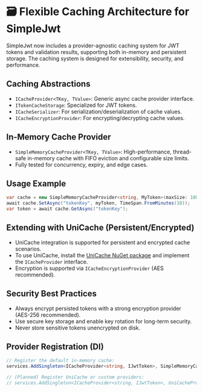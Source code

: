 # 🗃️ Flexible Caching Architecture for SimpleJwt

SimpleJwt now includes a provider-agnostic caching system for JWT tokens and validation results, supporting both in-memory and persistent storage. The caching system is designed for extensibility, security, and performance.

## Caching Abstractions
- `ICacheProvider<TKey, TValue>`: Generic async cache provider interface.
- `ITokenCacheStorage`: Specialized for JWT tokens.
- `ICacheSerializer`: For serialization/deserialization of cache values.
- `ICacheEncryptionProvider`: For encrypting/decrypting cache values.

## In-Memory Cache Provider
- `SimpleMemoryCacheProvider<TKey, TValue>`: High-performance, thread-safe in-memory cache with FIFO eviction and configurable size limits.
- Fully tested for concurrency, expiry, and edge cases.

## Usage Example
```csharp
var cache = new SimpleMemoryCacheProvider<string, MyToken>(maxSize: 100);
await cache.SetAsync("tokenKey", myToken, TimeSpan.FromMinutes(10));
var token = await cache.GetAsync("tokenKey");
```

## Extending with UniCache (Persistent/Encrypted)
- UniCache integration is supported for persistent and encrypted cache scenarios.
- To use UniCache, install the [UniCache NuGet package](https://www.nuget.org/packages/UniCache) and implement the `ICacheProvider` interface.
- Encryption is supported via `ICacheEncryptionProvider` (AES recommended).

## Security Best Practices
- Always encrypt persisted tokens with a strong encryption provider (AES-256 recommended).
- Use secure key storage and enable key rotation for long-term security.
- Never store sensitive tokens unencrypted on disk.

## Provider Registration (DI)
```csharp
// Register the default in-memory cache:
services.AddSingleton<ICacheProvider<string, IJwtToken>, SimpleMemoryCacheProvider<string, IJwtToken>>();

// (Planned) Register UniCache or custom providers:
// services.AddSingleton<ICacheProvider<string, IJwtToken>, UniCacheProvider<string, IJwtToken>>();
```

